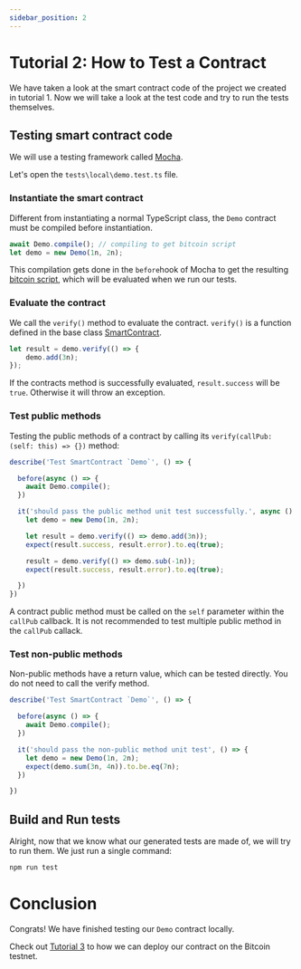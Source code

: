 ```yaml
---
sidebar_position: 2
---
```


# Tutorial 2: How to Test a Contract

We have taken a look at the smart contract code of the project we created in tutorial 1. Now we will take a look at the test code and try to run the tests themselves.

## Testing smart contract code

We will use a testing framework called [Mocha](https://mochajs.org).

Let's open the `tests\local\demo.test.ts` file.

### Instantiate the smart contract

Different from instantiating a normal TypeScript class, the `Demo` contract must be compiled before instantiation.

```ts
await Demo.compile(); // compiling to get bitcoin script 
let demo = new Demo(1n, 2n);
```

This compilation gets done in the `before`hook of Mocha to get the resulting [bitcoin script](https://wiki.bitcoinsv.io/index.php/Script), which will be evaluated when we run our tests.

### Evaluate the contract

We call the `verify()` method to evaluate the contract. `verify()` is a function defined in the base class [SmartContract](../reference/classes/SmartContract.md#verify). 


```ts
let result = demo.verify(() => {
    demo.add(3n);
});
```

If the contracts method is successfully evaluated, `result.success` will be `true`. Otherwise it will throw an exception.


### Test public methods

Testing the public methods of a contract by calling its `verify(callPub: (self: this) => {})` method:

```ts
describe('Test SmartContract `Demo`', () => {

  before(async () => {
    await Demo.compile();
  })

  it('should pass the public method unit test successfully.', async () => {
    let demo = new Demo(1n, 2n);

    let result = demo.verify(() => demo.add(3n));
    expect(result.success, result.error).to.eq(true);

    result = demo.verify(() => demo.sub(-1n));
    expect(result.success, result.error).to.eq(true);

  })
})
```

A contract public method must be called on the `self` parameter within the `callPub` callback. It is not recommended to test multiple public method in the `callPub` callack.


### Test non-public methods

Non-public methods have a return value, which can be tested directly. You do not need to call the verify method.

```ts
describe('Test SmartContract `Demo`', () => {

  before(async () => {
    await Demo.compile();
  })

  it('should pass the non-public method unit test', () => {
    let demo = new Demo(1n, 2n);
    expect(demo.sum(3n, 4n)).to.be.eq(7n);
  })

})
```


## Build and Run tests

Alright, now that we know what our generated tests are made of, we will try to run them. 
We just run a single command:

```sh
npm run test
```

# Conclusion

Congrats! We have finished testing our `Demo` contract locally.

Check out [Tutorial 3](./how-to-deploy-and-call-a-contract.md) to how we can deploy our contract on the Bitcoin testnet.


